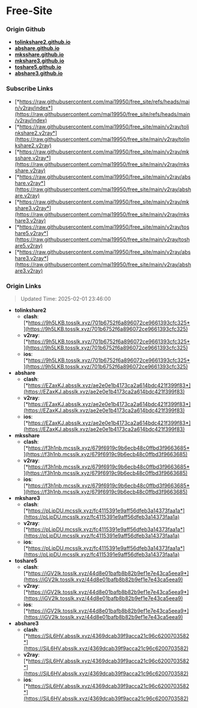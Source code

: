 # Free-Site

### Origin Github

- [**tolinkshare2.github.io**](https://github.com/tolinkshare2/tolinkshare2.github.io)
- [**abshare.github.io**](https://github.com/abshare/abshare.github.io)
- [**mksshare.github.io**](https://github.com/mksshare/mksshare.github.io)
- [**mkshare3.github.io**](https://github.com/mkshare3/mkshare3.github.io)
- [**toshare5.github.io**](https://github.com/toshare5/toshare5.github.io)
- [**abshare3.github.io**](https://github.com/abshare3/abshare3.github.io)

### Subscribe Links

- [*https://raw.githubusercontent.com/mai19950/free_site/refs/heads/main/v2ray/index*](https://raw.githubusercontent.com/mai19950/free_site/refs/heads/main/v2ray/index)
- [*https://raw.githubusercontent.com/mai19950/free_site/main/v2ray/tolinkshare2.v2ray*](https://raw.githubusercontent.com/mai19950/free_site/main/v2ray/tolinkshare2.v2ray)
- [*https://raw.githubusercontent.com/mai19950/free_site/main/v2ray/mksshare.v2ray*](https://raw.githubusercontent.com/mai19950/free_site/main/v2ray/mksshare.v2ray)
- [*https://raw.githubusercontent.com/mai19950/free_site/main/v2ray/abshare.v2ray*](https://raw.githubusercontent.com/mai19950/free_site/main/v2ray/abshare.v2ray)
- [*https://raw.githubusercontent.com/mai19950/free_site/main/v2ray/mkshare3.v2ray*](https://raw.githubusercontent.com/mai19950/free_site/main/v2ray/mkshare3.v2ray)
- [*https://raw.githubusercontent.com/mai19950/free_site/main/v2ray/toshare5.v2ray*](https://raw.githubusercontent.com/mai19950/free_site/main/v2ray/toshare5.v2ray)
- [*https://raw.githubusercontent.com/mai19950/free_site/main/v2ray/abshare3.v2ray*](https://raw.githubusercontent.com/mai19950/free_site/main/v2ray/abshare3.v2ray)

### Origin Links

> Updated Time: 2025-02-01 23:46:00

- **tolinkshare2**
  - **clash**: [*https://9h5LKB.tosslk.xyz/701b6752f6a896072ce9661393cfc325*](https://9h5LKB.tosslk.xyz/701b6752f6a896072ce9661393cfc325)
  - **v2ray**: [*https://9h5LKB.tosslk.xyz/701b6752f6a896072ce9661393cfc325*](https://9h5LKB.tosslk.xyz/701b6752f6a896072ce9661393cfc325)
  - **ios**: [*https://9h5LKB.tosslk.xyz/701b6752f6a896072ce9661393cfc325*](https://9h5LKB.tosslk.xyz/701b6752f6a896072ce9661393cfc325)
- **abshare**
  - **clash**: [*https://EZaxKJ.absslk.xyz/ae2e0e1b4173ca2a614bdc421f399f83*](https://EZaxKJ.absslk.xyz/ae2e0e1b4173ca2a614bdc421f399f83)
  - **v2ray**: [*https://EZaxKJ.absslk.xyz/ae2e0e1b4173ca2a614bdc421f399f83*](https://EZaxKJ.absslk.xyz/ae2e0e1b4173ca2a614bdc421f399f83)
  - **ios**: [*https://EZaxKJ.absslk.xyz/ae2e0e1b4173ca2a614bdc421f399f83*](https://EZaxKJ.absslk.xyz/ae2e0e1b4173ca2a614bdc421f399f83)
- **mksshare**
  - **clash**: [*https://f3h1nb.mcsslk.xyz/679f6919c9b6ecb48c0ffbd3f9663685*](https://f3h1nb.mcsslk.xyz/679f6919c9b6ecb48c0ffbd3f9663685)
  - **v2ray**: [*https://f3h1nb.mcsslk.xyz/679f6919c9b6ecb48c0ffbd3f9663685*](https://f3h1nb.mcsslk.xyz/679f6919c9b6ecb48c0ffbd3f9663685)
  - **ios**: [*https://f3h1nb.mcsslk.xyz/679f6919c9b6ecb48c0ffbd3f9663685*](https://f3h1nb.mcsslk.xyz/679f6919c9b6ecb48c0ffbd3f9663685)
- **mkshare3**
  - **clash**: [*https://pLjpDU.mcsslk.xyz/fc4115391e9aff56dfeb3a14373faa1a*](https://pLjpDU.mcsslk.xyz/fc4115391e9aff56dfeb3a14373faa1a)
  - **v2ray**: [*https://pLjpDU.mcsslk.xyz/fc4115391e9aff56dfeb3a14373faa1a*](https://pLjpDU.mcsslk.xyz/fc4115391e9aff56dfeb3a14373faa1a)
  - **ios**: [*https://pLjpDU.mcsslk.xyz/fc4115391e9aff56dfeb3a14373faa1a*](https://pLjpDU.mcsslk.xyz/fc4115391e9aff56dfeb3a14373faa1a)
- **toshare5**
  - **clash**: [*https://iGV2lk.tosslk.xyz/44d8e01bafb8b82b9ef1e7e43ca5eea9*](https://iGV2lk.tosslk.xyz/44d8e01bafb8b82b9ef1e7e43ca5eea9)
  - **v2ray**: [*https://iGV2lk.tosslk.xyz/44d8e01bafb8b82b9ef1e7e43ca5eea9*](https://iGV2lk.tosslk.xyz/44d8e01bafb8b82b9ef1e7e43ca5eea9)
  - **ios**: [*https://iGV2lk.tosslk.xyz/44d8e01bafb8b82b9ef1e7e43ca5eea9*](https://iGV2lk.tosslk.xyz/44d8e01bafb8b82b9ef1e7e43ca5eea9)
- **abshare3**
  - **clash**: [*https://SjL6HV.absslk.xyz/4369dcab39f9acca21c96c6200703582*](https://SjL6HV.absslk.xyz/4369dcab39f9acca21c96c6200703582)
  - **v2ray**: [*https://SjL6HV.absslk.xyz/4369dcab39f9acca21c96c6200703582*](https://SjL6HV.absslk.xyz/4369dcab39f9acca21c96c6200703582)
  - **ios**: [*https://SjL6HV.absslk.xyz/4369dcab39f9acca21c96c6200703582*](https://SjL6HV.absslk.xyz/4369dcab39f9acca21c96c6200703582)
